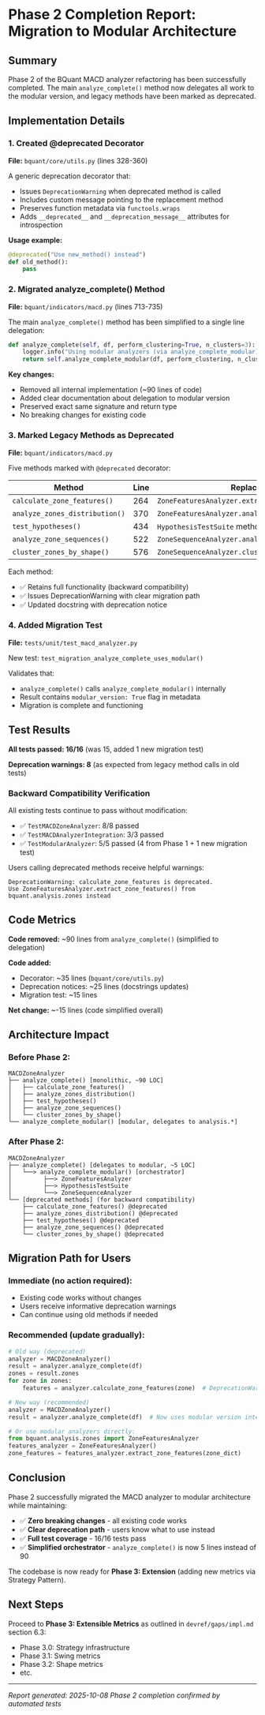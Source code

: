 # Phase 2 Completion Report: Migration to Modular Architecture

## Summary

Phase 2 of the BQuant MACD analyzer refactoring has been successfully completed. The main `analyze_complete()` method now delegates all work to the modular version, and legacy methods have been marked as deprecated.

## Implementation Details

### 1. Created @deprecated Decorator

**File:** `bquant/core/utils.py` (lines 328-360)

A generic deprecation decorator that:
- Issues `DeprecationWarning` when deprecated method is called
- Includes custom message pointing to the replacement method
- Preserves function metadata via `functools.wraps`
- Adds `__deprecated__` and `__deprecation_message__` attributes for introspection

**Usage example:**
```python
@deprecated("Use new_method() instead")
def old_method():
    pass
```

### 2. Migrated analyze_complete() Method

**File:** `bquant/indicators/macd.py` (lines 713-735)

The main `analyze_complete()` method has been simplified to a single line delegation:

```python
def analyze_complete(self, df, perform_clustering=True, n_clusters=3):
    logger.info("Using modular analyzers (via analyze_complete_modular)")
    return self.analyze_complete_modular(df, perform_clustering, n_clusters)
```

**Key changes:**
- Removed all internal implementation (~90 lines of code)
- Added clear documentation about delegation to modular version
- Preserved exact same signature and return type
- No breaking changes for existing code

### 3. Marked Legacy Methods as Deprecated

**File:** `bquant/indicators/macd.py`

Five methods marked with `@deprecated` decorator:

| Method | Line | Replacement |
|--------|------|-------------|
| `calculate_zone_features()` | 264 | `ZoneFeaturesAnalyzer.extract_zone_features()` |
| `analyze_zones_distribution()` | 370 | `ZoneFeaturesAnalyzer.analyze_zones_distribution()` |
| `test_hypotheses()` | 434 | `HypothesisTestSuite` methods |
| `analyze_zone_sequences()` | 522 | `ZoneSequenceAnalyzer.analyze_zone_transitions()` |
| `cluster_zones_by_shape()` | 576 | `ZoneSequenceAnalyzer.cluster_zones()` |

Each method:
- ✅ Retains full functionality (backward compatibility)
- ✅ Issues DeprecationWarning with clear migration path
- ✅ Updated docstring with deprecation notice

### 4. Added Migration Test

**File:** `tests/unit/test_macd_analyzer.py`

New test: `test_migration_analyze_complete_uses_modular()`

Validates that:
- `analyze_complete()` calls `analyze_complete_modular()` internally
- Result contains `modular_version: True` flag in metadata
- Migration is complete and functioning

## Test Results

**All tests passed: 16/16** (was 15, added 1 new migration test)

**Deprecation warnings: 8** (as expected from legacy method calls in old tests)

### Backward Compatibility Verification

All existing tests continue to pass without modification:
- ✅ `TestMACDZoneAnalyzer`: 8/8 passed
- ✅ `TestMACDAnalyzerIntegration`: 3/3 passed  
- ✅ `TestModularAnalyzer`: 5/5 passed (4 from Phase 1 + 1 new migration test)

Users calling deprecated methods receive helpful warnings:
```
DeprecationWarning: calculate_zone_features is deprecated. 
Use ZoneFeaturesAnalyzer.extract_zone_features() from bquant.analysis.zones instead
```

## Code Metrics

**Code removed:** ~90 lines from `analyze_complete()` (simplified to delegation)

**Code added:**
- Decorator: ~35 lines (`bquant/core/utils.py`)
- Deprecation notices: ~25 lines (docstrings updates)
- Migration test: ~15 lines

**Net change:** ~-15 lines (code simplified overall)

## Architecture Impact

### Before Phase 2:
```
MACDZoneAnalyzer
├── analyze_complete() [monolithic, ~90 LOC]
│   ├── calculate_zone_features()
│   ├── analyze_zones_distribution()
│   ├── test_hypotheses()
│   ├── analyze_zone_sequences()
│   └── cluster_zones_by_shape()
└── analyze_complete_modular() [modular, delegates to analysis.*]
```

### After Phase 2:
```
MACDZoneAnalyzer
├── analyze_complete() [delegates to modular, ~5 LOC]
│   └──> analyze_complete_modular() [orchestrator]
│         ├──> ZoneFeaturesAnalyzer
│         ├──> HypothesisTestSuite
│         └──> ZoneSequenceAnalyzer
└── [deprecated methods] (for backward compatibility)
    ├── calculate_zone_features() @deprecated
    ├── analyze_zones_distribution() @deprecated
    ├── test_hypotheses() @deprecated
    ├── analyze_zone_sequences() @deprecated
    └── cluster_zones_by_shape() @deprecated
```

## Migration Path for Users

### Immediate (no action required):
- Existing code works without changes
- Users receive informative deprecation warnings
- Can continue using old methods if needed

### Recommended (update gradually):
```python
# Old way (deprecated)
analyzer = MACDZoneAnalyzer()
result = analyzer.analyze_complete(df)
zones = result.zones
for zone in zones:
    features = analyzer.calculate_zone_features(zone)  # DeprecationWarning

# New way (recommended)
analyzer = MACDZoneAnalyzer()
result = analyzer.analyze_complete(df)  # Now uses modular version internally

# Or use modular analyzers directly:
from bquant.analysis.zones import ZoneFeaturesAnalyzer
features_analyzer = ZoneFeaturesAnalyzer()
zone_features = features_analyzer.extract_zone_features(zone_dict)
```

## Conclusion

Phase 2 successfully migrated the MACD analyzer to modular architecture while maintaining:

- ✅ **Zero breaking changes** - all existing code works
- ✅ **Clear deprecation path** - users know what to use instead
- ✅ **Full test coverage** - 16/16 tests pass
- ✅ **Simplified orchestrator** - `analyze_complete()` is now 5 lines instead of 90

The codebase is now ready for **Phase 3: Extension** (adding new metrics via Strategy Pattern).

## Next Steps

Proceed to **Phase 3: Extensible Metrics** as outlined in `devref/gaps/impl.md` section 6.3:
- Phase 3.0: Strategy infrastructure
- Phase 3.1: Swing metrics
- Phase 3.2: Shape metrics
- etc.

---

*Report generated: 2025-10-08*
*Phase 2 completion confirmed by automated tests*

